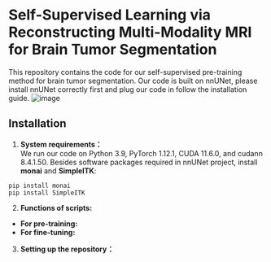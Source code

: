 # Self-Supervised Learning via Reconstructing Multi-Modality MRI for Brain Tumor Segmentation
This repository contains the code for our self-supervised pre-training method for brain tumor segmentation. Our code is built on nnUNet, please install nnUNet correctly first and plug our code in follow the installation guide.
![image](./src/overview.png)
## Installation
1. **System requirements：**  
We run our code on Python 3.9, PyTorch 1.12.1, CUDA 11.6.0, and cudann 8.4.1.50. Besides software packages required in nnUNet project, install **monai** and **SimpleITK**:
```
pip install monai
pip install SimpleITK
```
2. **Functions of scripts:**   
+ **For pre-training:**   
+ **For fine-tuning:**
3. **Setting up the repository：**
